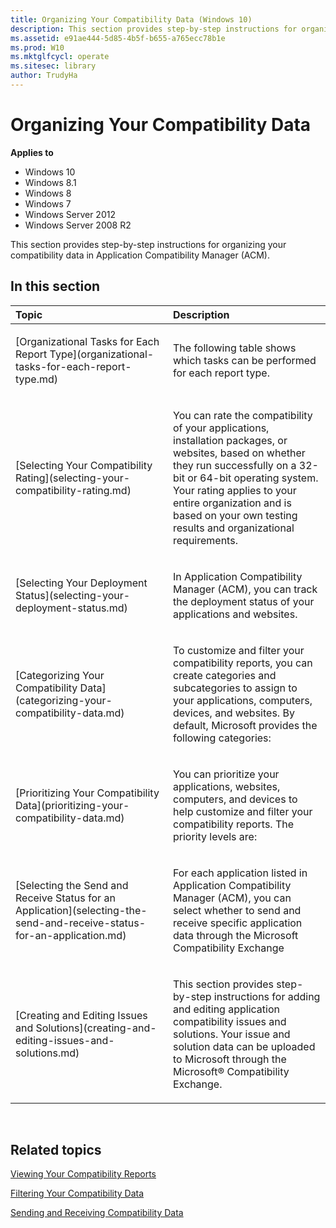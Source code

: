 ```yaml
---
title: Organizing Your Compatibility Data (Windows 10)
description: This section provides step-by-step instructions for organizing your compatibility data in Application Compatibility Manager (ACM).
ms.assetid: e91ae444-5d85-4b5f-b655-a765ecc78b1e
ms.prod: W10
ms.mktglfcycl: operate
ms.sitesec: library
author: TrudyHa
---
```


# Organizing Your Compatibility Data


**Applies to**

-   Windows 10
-   Windows 8.1
-   Windows 8
-   Windows 7
-   Windows Server 2012
-   Windows Server 2008 R2

This section provides step-by-step instructions for organizing your compatibility data in Application Compatibility Manager (ACM).

## In this section


<table>
<colgroup>
<col width="50%" />
<col width="50%" />
</colgroup>
<thead>
<tr class="header">
<th align="left">Topic</th>
<th align="left">Description</th>
</tr>
</thead>
<tbody>
<tr class="odd">
<td align="left"><p>[Organizational Tasks for Each Report Type](organizational-tasks-for-each-report-type.md)</p></td>
<td align="left"><p>The following table shows which tasks can be performed for each report type.</p></td>
</tr>
<tr class="even">
<td align="left"><p>[Selecting Your Compatibility Rating](selecting-your-compatibility-rating.md)</p></td>
<td align="left"><p>You can rate the compatibility of your applications, installation packages, or websites, based on whether they run successfully on a 32-bit or 64-bit operating system. Your rating applies to your entire organization and is based on your own testing results and organizational requirements.</p></td>
</tr>
<tr class="odd">
<td align="left"><p>[Selecting Your Deployment Status](selecting-your-deployment-status.md)</p></td>
<td align="left"><p>In Application Compatibility Manager (ACM), you can track the deployment status of your applications and websites.</p></td>
</tr>
<tr class="even">
<td align="left"><p>[Categorizing Your Compatibility Data](categorizing-your-compatibility-data.md)</p></td>
<td align="left"><p>To customize and filter your compatibility reports, you can create categories and subcategories to assign to your applications, computers, devices, and websites. By default, Microsoft provides the following categories:</p></td>
</tr>
<tr class="odd">
<td align="left"><p>[Prioritizing Your Compatibility Data](prioritizing-your-compatibility-data.md)</p></td>
<td align="left"><p>You can prioritize your applications, websites, computers, and devices to help customize and filter your compatibility reports. The priority levels are:</p></td>
</tr>
<tr class="even">
<td align="left"><p>[Selecting the Send and Receive Status for an Application](selecting-the-send-and-receive-status-for-an-application.md)</p></td>
<td align="left"><p>For each application listed in Application Compatibility Manager (ACM), you can select whether to send and receive specific application data through the Microsoft Compatibility Exchange</p></td>
</tr>
<tr class="odd">
<td align="left"><p>[Creating and Editing Issues and Solutions](creating-and-editing-issues-and-solutions.md)</p></td>
<td align="left"><p>This section provides step-by-step instructions for adding and editing application compatibility issues and solutions. Your issue and solution data can be uploaded to Microsoft through the Microsoft® Compatibility Exchange.</p></td>
</tr>
</tbody>
</table>

 

## Related topics


[Viewing Your Compatibility Reports](viewing-your-compatibility-reports.md)

[Filtering Your Compatibility Data](filtering-your-compatibility-data.md)

[Sending and Receiving Compatibility Data](sending-and-receiving-compatibility-data.md)

 

 





